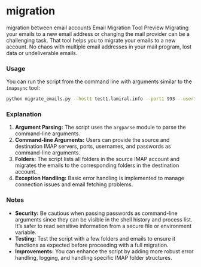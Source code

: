 # migration
migration between email accounts  Email Migration Tool Preview  Migrating your emails to a new email address or changing the mail provider can be a challenging task. That tool helps you to migrate your emails to a new account. No chaos with multiple email addresses in your mail program, lost data or undeliverable emails.


### Usage

You can run the script from the command line with arguments similar to the `imapsync` tool:

```sh
python migrate_emails.py --host1 test1.lamiral.info --port1 993 --user1 test1 --password1 "secret1" --host2 test2.lamiral.info --port2 993 --user2 test2 --password2 "secret2"
```

### Explanation

1. **Argument Parsing:** The script uses the `argparse` module to parse the command-line arguments.
2. **Command-line Arguments:** Users can provide the source and destination IMAP servers, ports, usernames, and passwords as command-line arguments.
3. **Folders:** The script lists all folders in the source IMAP account and migrates the emails to the corresponding folders in the destination account.
4. **Exception Handling:** Basic error handling is implemented to manage connection issues and email fetching problems.


### Notes

- **Security:** Be cautious when passing passwords as command-line arguments since they can be visible in the shell history and process list. It’s safer to read sensitive information from a secure file or environment variable.
- **Testing:** Test the script with a few folders and emails to ensure it functions as expected before proceeding with a full migration.
- **Improvements:** You can enhance the script by adding more robust error handling, logging, and handling specific IMAP folder structures.
